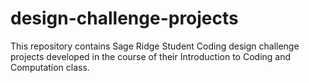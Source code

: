 # design-challenge-projects
This repository contains Sage Ridge Student Coding design challenge projects developed in the course of their Introduction to Coding and Computation class.



